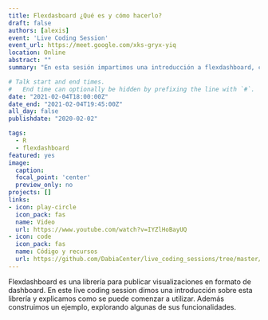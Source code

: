 ```yaml
---
title: Flexdasboard ¿Qué es y cómo hacerlo?
draft: false
authors: [alexis]
event: 'Live Coding Session'
event_url: https://meet.google.com/xks-gryx-yiq
location: Online
abstract: ""
summary: "En esta sesión impartimos una introducción a flexdashboard, con un ejemplo en vivo"

# Talk start and end times.
#   End time can optionally be hidden by prefixing the line with `#`.
date: "2021-02-04T18:00:00Z"
date_end: "2021-02-04T19:45:00Z"
all_day: false
publishdate: "2020-02-02"

tags:
  - R
  - flexdashboard
featured: yes
image:
  caption: 
  focal_point: 'center'
  preview_only: no
projects: []
links:
- icon: play-circle
  icon_pack: fas
  name: Video
  url: https://www.youtube.com/watch?v=IYZlHoBayUQ
- icon: code
  icon_pack: fas
  name: Código y recursos
  url: https://github.com/DabiaCenter/live_coding_sessions/tree/master/2021-02-2_live_coding_session
---
```


Flexdashboard es una librería para publicar visualizaciones en formato de dashboard. En este live coding session dimos una introducción sobre esta librería y explicamos como se puede comenzar a utilizar. Además construimos un ejemplo, explorando algunas de sus funcionalidades.